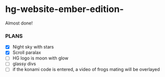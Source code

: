 # hg-website-ember-edition-
Almost done!


### PLANS

- [X] Night sky with stars
- [X] Scroll paralax
- [ ] HG logo is moon with glow
- [ ] glassy divs
- [ ] if the konami code is entered, a video of frogs mating will be overlayed
